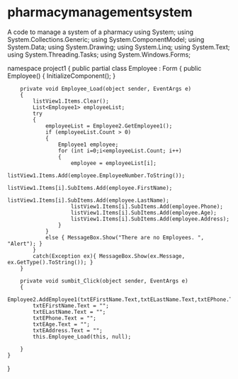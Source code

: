 # pharmacymanagementsystem
A code to manage a system of a pharmacy
using System;
using System.Collections.Generic;
using System.ComponentModel;
using System.Data;
using System.Drawing;
using System.Linq;
using System.Text;
using System.Threading.Tasks;
using System.Windows.Forms;

namespace project1
{
    public partial class Employee : Form
    {
        public Employee()
        {
            InitializeComponent();
        }

        private void Employee_Load(object sender, EventArgs e)
        {
            listView1.Items.Clear();
            List<Employee1> employeeList;
            try
            {
                employeeList = Employee2.GetEmployee1();
                if (employeeList.Count > 0)
                {
                    Employee1 employee;
                    for (int i=0;i<employeeList.Count; i++)
                    {
                        employee = employeeList[i];
                        listView1.Items.Add(employee.EmployeeNumber.ToString());
                        listView1.Items[i].SubItems.Add(employee.FirstName);
                        listView1.Items[i].SubItems.Add(employee.LastName);
                        listView1.Items[i].SubItems.Add(employee.Phone);
                        listView1.Items[i].SubItems.Add(employee.Age);
                        listView1.Items[i].SubItems.Add(employee.Address);
                    }
                }
                else { MessageBox.Show("There are no Employees. ", "Alert"); }
            }
            catch(Exception ex){ MessageBox.Show(ex.Message, ex.GetType().ToString()); }
        }

        private void sumbit_Click(object sender, EventArgs e)
        {
            Employee2.AddEmployee1(txtEFirstName.Text,txtELastName.Text,txtEPhone.Text,txtEAge.Text,txtEAddress.Text);
            txtEFirstName.Text = "";
            txtELastName.Text = "";
            txtEPhone.Text = "";
            txtEAge.Text = "";
            txtEAddress.Text = "";
            this.Employee_Load(this, null);

        }
    }
}
